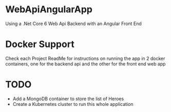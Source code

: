# WebApiAngularApp
Using a .Net Core 6 Web Api Backend with an Angular Front End

# Docker Support
Check each Project ReadMe for instructions on running the app in 2 docker containers, one for the backend api and the other for the front end web app

# TODO
- Add a MongoDB container to store the list of Heroes
- Create a Kubernetes cluster to run this whole application
